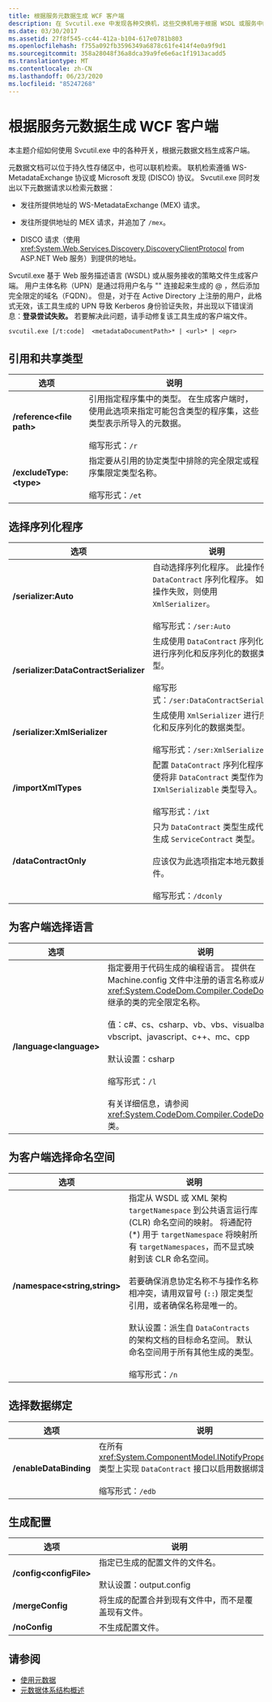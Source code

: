 ```yaml
---
title: 根据服务元数据生成 WCF 客户端
description: 在 Svcutil.exe 中发现各种交换机，这些交换机用于根据 WSDL 或服务中的策略文件从服务元数据文档生成 WFC 客户端。
ms.date: 03/30/2017
ms.assetid: 27f8f545-cc44-412a-b104-617e0781b803
ms.openlocfilehash: f755a092fb3596349a6878c61fe414f4e0a9f9d1
ms.sourcegitcommit: 358a28048f36a8dca39a9fe6e6ac1f1913acadd5
ms.translationtype: MT
ms.contentlocale: zh-CN
ms.lasthandoff: 06/23/2020
ms.locfileid: "85247268"
---
```

# <a name="generating-a-wcf-client-from-service-metadata"></a>根据服务元数据生成 WCF 客户端
本主题介绍如何使用 Svcutil.exe 中的各种开关，根据元数据文档生成客户端。  
  
 元数据文档可以位于持久性存储区中，也可以联机检索。 联机检索遵循 WS-MetadataExchange 协议或 Microsoft 发现 (DISCO) 协议。 Svcutil.exe 同时发出以下元数据请求以检索元数据：  
  
- 发往所提供地址的 WS-MetadataExchange (MEX) 请求。  
  
- 发往所提供地址的 MEX 请求，并追加了 `/mex`。  
  
- DISCO 请求（使用 <xref:System.Web.Services.Discovery.DiscoveryClientProtocol> from ASP.NET Web 服务）到提供的地址。  
  
 Svcutil.exe 基于 Web 服务描述语言 (WSDL) 或从服务接收的策略文件生成客户端。 用户主体名称（UPN）是通过将用户名与 "" 连接起来生成的 \@ ，然后添加完全限定的域名（FQDN）。 但是，对于在 Active Directory 上注册的用户，此格式无效，该工具生成的 UPN 导致 Kerberos 身份验证失败，并出现以下错误消息：**登录尝试失败。** 若要解决此问题，请手动修复该工具生成的客户端文件。  
  
```console
svcutil.exe [/t:code]  <metadataDocumentPath>* | <url>* | <epr>  
```  
  
## <a name="referencing-and-sharing-types"></a>引用和共享类型  
  
|选项|说明|  
|------------|-----------------|  
|**/reference\<file path>**|引用指定程序集中的类型。 在生成客户端时，使用此选项来指定可能包含类型的程序集，这些类型表示所导入的元数据。<br /><br /> 缩写形式：`/r`|  
|**/excludeType:\<type>**|指定要从引用的协定类型中排除的完全限定或程序集限定类型名称。<br /><br /> 缩写形式：`/et`|  
  
## <a name="choosing-a-serializer"></a>选择序列化程序  
  
|选项|说明|  
|------------|-----------------|  
|**/serializer:Auto**|自动选择序列化程序。 此操作使用 `DataContract` 序列化程序。 如果此操作失败，则使用 `XmlSerializer`。<br /><br /> 缩写形式：`/ser:Auto`|  
|**/serializer:DataContractSerializer**|生成使用 `DataContract` 序列化程序进行序列化和反序列化的数据类型。<br /><br /> 缩写形式：`/ser:DataContractSerializer`|  
|**/serializer:XmlSerializer**|生成使用 `XmlSerializer` 进行序列化和反序列化的数据类型。<br /><br /> 缩写形式：`/ser:XmlSerializer`|  
|**/importXmlTypes**|配置 `DataContract` 序列化程序，以便将非 `DataContract` 类型作为 `IXmlSerializable` 类型导入。<br /><br /> 缩写形式：`/ixt`|  
|**/dataContractOnly**|只为 `DataContract` 类型生成代码。 生成 `ServiceContract` 类型。<br /><br /> 应该仅为此选项指定本地元数据文件。<br /><br /> 缩写形式：`/dconly`|  
  
## <a name="choosing-a-language-for-the-client"></a>为客户端选择语言  
  
|选项|说明|  
|------------|-----------------|  
|**/language\<language>**|指定要用于代码生成的编程语言。 提供在 Machine.config 文件中注册的语言名称或从 <xref:System.CodeDom.Compiler.CodeDomProvider> 继承的类的完全限定名称。<br /><br /> 值：c#、cs、csharp、vb、vbs、visualbasic、vbscript、javascript、c++、mc、cpp<br /><br /> 默认设置：csharp<br /><br /> 缩写形式：`/l`<br /><br /> 有关详细信息，请参阅 <xref:System.CodeDom.Compiler.CodeDomProvider> 类。|  
  
## <a name="choosing-a-namespace-for-the-client"></a>为客户端选择命名空间  
  
|选项|说明|  
|------------|-----------------|  
|**/namespace\<string,string>**|指定从 WSDL 或 XML 架构 `targetNamespace` 到公共语言运行库 (CLR) 命名空间的映射。 将通配符 (*) 用于 `targetNamespace` 将映射所有 `targetNamespaces`，而不显式映射到该 CLR 命名空间。<br /><br /> 若要确保消息协定名称不与操作名称相冲突，请用双冒号 (`::`) 限定类型引用，或者确保名称是唯一的。<br /><br /> 默认设置：派生自 `DataContracts` 的架构文档的目标命名空间。 默认命名空间用于所有其他生成的类型。<br /><br /> 缩写形式：`/n`|  
  
## <a name="choosing-a-data-binding"></a>选择数据绑定  
  
|选项|说明|  
|------------|-----------------|  
|**/enableDataBinding**|在所有 <xref:System.ComponentModel.INotifyPropertyChanged> 类型上实现 `DataContract` 接口以启用数据绑定。<br /><br /> 缩写形式：`/edb`|  
  
## <a name="generating-configuration"></a>生成配置  
  
|选项|说明|  
|------------|-----------------|  
|**/config\<configFile>**|指定已生成的配置文件的文件名。<br /><br /> 默认设置：output.config|  
|**/mergeConfig**|将生成的配置合并到现有文件中，而不是覆盖现有文件。|  
|**/noConfig**|不生成配置文件。|  
  
## <a name="see-also"></a>请参阅

- [使用元数据](using-metadata.md)
- [元数据体系结构概述](metadata-architecture-overview.md)

